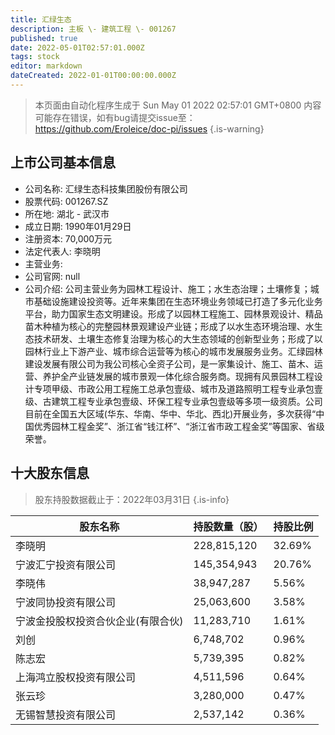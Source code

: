 ```yaml
---
title: 汇绿生态
description: 主板 \- 建筑工程 \- 001267
published: true
date: 2022-05-01T02:57:01.000Z
tags: stock
editor: markdown
dateCreated: 2022-01-01T00:00:00.000Z
---
```


> 本页面由自动化程序生成于 Sun May 01 2022 02:57:01 GMT+0800
> 内容可能存在错误，如有bug请提交issue至：https://github.com/Eroleice/doc-pi/issues
{.is-warning}

## 上市公司基本信息
- 公司名称: 汇绿生态科技集团股份有限公司
- 股票代码: 001267.SZ
- 所在地: 湖北 - 武汉市
- 成立日期: 1990年01月29日
- 注册资本: 70,000万元
- 法定代表人: 李晓明
- 主营业务: 
- 公司官网: null
- 公司介绍: 公司主营业务为园林工程设计、施工；水生态治理；土壤修复；城市基础设施建设投资等。近年来集团在生态环境业务领域已打造了多元化业务平台，助力国家生态文明建设。形成了以园林工程施工、园林景观设计、精品苗木种植为核心的完整园林景观建设产业链；形成了以水生态环境治理、水生态技术研发、土壤生态修复治理为核心的大生态领域的创新型业务；形成了以园林行业上下游产业、城市综合运营等为核心的城市发展服务业务。汇绿园林建设发展有限公司为我公司核心全资子公司，是一家集设计、施工、苗木、运营、养护全产业链发展的城市景观一体化综合服务商。现拥有风景园林工程设计专项甲级、市政公用工程施工总承包壹级、城市及道路照明工程专业承包壹级、古建筑工程专业承包壹级、环保工程专业承包壹级等多项一级资质。公司目前在全国五大区域(华东、华南、华中、华北、西北)开展业务，多次获得“中国优秀园林工程金奖”、浙江省“钱江杯”、“浙江省市政工程金奖”等国家、省级荣誉。


## 十大股东信息
> 股东持股数据截止于：2022年03月31日
{.is-info}

| 股东名称 | 持股数量（股） | 持股比例 |
| --- | --- | --- |
| 李晓明 | 228,815,120 | 32.69% |
| 宁波汇宁投资有限公司 | 145,354,943 | 20.76% |
| 李晓伟 | 38,947,287 | 5.56% |
| 宁波同协投资有限公司 | 25,063,600 | 3.58% |
| 宁波金投股权投资合伙企业(有限合伙) | 11,283,710 | 1.61% |
| 刘创 | 6,748,702 | 0.96% |
| 陈志宏 | 5,739,395 | 0.82% |
| 上海鸿立股权投资有限公司 | 4,511,596 | 0.64% |
| 张云珍 | 3,280,000 | 0.47% |
| 无锡智慧投资有限公司 | 2,537,142 | 0.36% |




